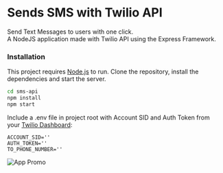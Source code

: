 # Sends SMS with Twilio API

Send Text Messages to users with one click.<br/>
A NodeJS application made with Twilio API using the Express Framework.<br/>

### Installation

This project requires [Node.js](https://nodejs.org/) to run.
Clone the repository, install the dependencies and start the server.

```sh
cd sms-api
npm install
npm start
```

Include a .env file in project root with Account SID and Auth Token from your [Twilio Dashboard](https://www.twilio.com/console):
```
ACCOUNT_SID=''
AUTH_TOKEN=''
TO_PHONE_NUMBER=''
```

![App Promo](sms-api.gif)
